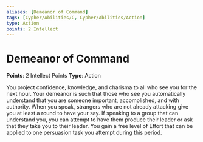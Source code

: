 ```yaml
---
aliases: [Demeanor of Command]
tags: [Cypher/Abilities/C, Cypher/Abilities/Action]
type: Action
points: 2 Intellect
---
```


# Demeanor of Command

**Points**: 2 Intellect Points
**Type**: Action

You project confidence, knowledge, and charisma to all who see you for the next hour. Your demeanor is such that those who see you automatically understand that you are someone important, accomplished, and with authority. When you speak, strangers who are not already attacking give you at least a round to have your say. If speaking to a group that can understand you, you can attempt to have them produce their leader or ask that they take you to their leader. You gain a free level of Effort that can be applied to one persuasion task you attempt during this period.
